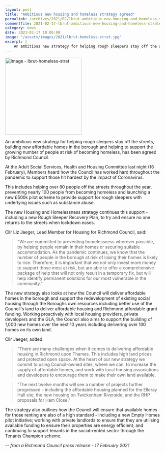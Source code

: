 ```yaml
---
layout: post
title: "Ambitious new housing and homeless strategy agreed"
permalink: /archives/2021/02/lbrut-ambitious-new-housing-and-homeless-strategy-agreed.html
commentfile: 2021-02-17-lbrut-ambitious-new-housing-and-homeless-strategy-agreed
category: news
date: 2021-02-17 10:00:00
image: "/assets/images/2021/lbrut-homeless-strat.jpg"
excerpt: |
    An ambitious new strategy for helping rough sleepers stay off the streets, building new affordable homes in the borough and helping to support the growing number of people at risk of becoming homeless, has been agreed by Richmond Council.
---
```

<a href="/assets/images/2021/lbrut-homeless-strat.jpg" title="Click for a larger image"><img src="/assets/images/2021/lbrut-homeless-strat-thumb.jpg" width="250" alt="Image - lbrut-homeless-strat"  class="photo right"/></a>

An ambitious new strategy for helping rough sleepers stay off the streets, building new affordable homes in the borough and helping to support the growing number of people at risk of becoming homeless, has been agreed by Richmond Council.

At the Adult Social Services, Health and Housing Committee last night (16 February), Members heard how the Council has worked hard throughout the pandemic to support those hit hardest by the impact of Coronavirus.

This includes helping over 80 people off the streets throughout the year, preventing nearly 100 people from becoming homeless and launching a new &pound;500k pilot scheme to provide support for rough sleepers with underlying issues such as substance abuse.

The new Housing and Homelessness strategy continues this support - including a new Rough Sleeper Recovery Plan, to try and ensure no one returns to the streets when lockdown eases.

Cllr Liz Jaeger, Lead Member for Housing for Richmond Council, said:

> "We are committed to preventing homelessness wherever possible, by helping people remain in their homes or securing suitable accommodation. As the pandemic continues, we know that the number of people in the borough at risk of losing their homes is likely to rise. Therefore, it is important that we not only invest more money to support those most at risk, but are able to offer a comprehensive package of help that will not only result in a temporary fix, but will help identify permanent solutions for our most vulnerable in the community."

The new strategy also looks at how the Council will deliver affordable homes in the borough and support the redevelopment of existing social housing through the Boroughs own resources including better use of the Council's land to deliver affordable housing and Richmond affordable grant funding.  Working proactively with local housing providers, private developers and the GLA, the Council also aims to support the building of 1,000 new homes over the next 10 years including delivering over 100 homes on its own land.

Cllr Jaeger, added:

> "There are many challenges when it comes to delivering affordable housing in Richmond upon Thames.  This includes high land prices and protected open space. At the heart of our new strategy we commit to using Council-owned sites, where we can, to increase the supply of affordable homes, and work with local housing associations and developers to encourage them to make their own land available.

> "The next twelve months will see a number of projects further progressed - including the affordable housing planned for the Elleray Hall site, the new housing on Twickenham Riverside, and the RHP proposals for Ham Close."

The strategy also outlines how the Council will ensure that available homes for those renting are also of a high standard - including a new Empty Homes pilot initiative; working with private landlords to ensure that they are utilising available funding to ensure their properties are energy efficient; and continuing to support tenants in the social-rented sector through the Tenants Champion scheme.


<cite>-- from a Richmond Council press release - 17 February 2021</cite>

